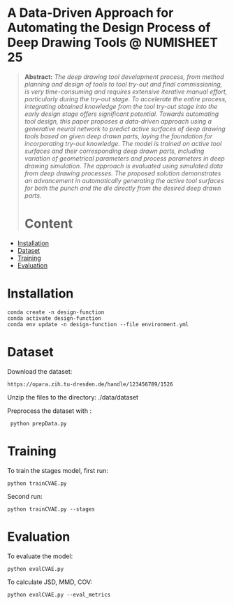 # A Data-Driven Approach for Automating the Design Process of Deep Drawing Tools @ NUMISHEET 25

> **Abstract:** *The deep drawing tool development process, from method planning and design of tools to tool try-out and final commissioning, is very time-consuming and requires extensive iterative manual effort, particularly during the try-out stage. To accelerate the entire process, integrating obtained knowledge from the tool try-out stage into the early design stage offers significant potential. Towards automating tool design, this paper proposes a data-driven approach using a generative neural network to predict active surfaces of deep drawing tools based on given deep drawn parts, laying the foundation for incorporating try-out knowledge. The model is trained on active tool surfaces and their corresponding deep drawn parts, including variation of geometrical parameters and process parameters in deep drawing simulation. The approach is evaluated using simulated data from deep drawing processes. The proposed solution demonstrates an advancement in automatically generating the active tool surfaces for both the punch and the die directly from the desired deep drawn parts.*
> # Content
- [Installation](#installation)
- [Dataset](#dataset)
- [Training](#training)
- [Evaluation](#evaluation)

# Installation

```
conda create -n design-function
conda activate design-function
conda env update -n design-function --file environment.yml
```
# Dataset

Download the dataset: 
```
https://opara.zih.tu-dresden.de/handle/123456789/1526
```
Unzip the files to the directory: ./data/dataset

Preprocess the dataset with :
```
 python prepData.py
```

# Training

To train the stages model, first run: 

```
python trainCVAE.py
```

Second run:
```
python trainCVAE.py --stages
```

# Evaluation

To evaluate the model:
```
python evalCVAE.py
```

To calculate JSD, MMD, COV: 
```
python evalCVAE.py --eval_metrics
```